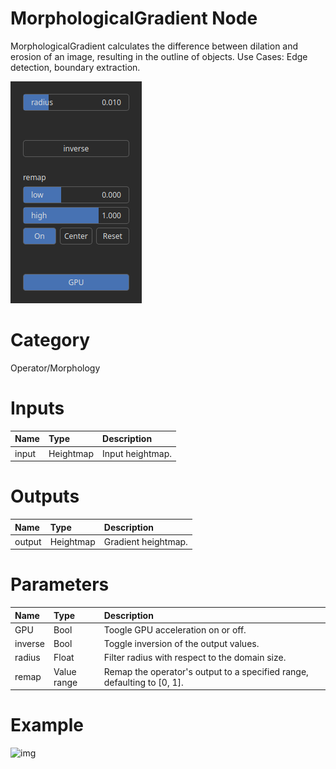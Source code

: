 
MorphologicalGradient Node
==========================


MorphologicalGradient calculates the difference between dilation and erosion of an image, resulting in the outline of objects. Use Cases: Edge detection, boundary extraction.



![img](../../images/nodes/MorphologicalGradient_settings.png)


# Category


Operator/Morphology
# Inputs

|Name|Type|Description|
| :--- | :--- | :--- |
|input|Heightmap|Input heightmap.|

# Outputs

|Name|Type|Description|
| :--- | :--- | :--- |
|output|Heightmap|Gradient heightmap.|

# Parameters

|Name|Type|Description|
| :--- | :--- | :--- |
|GPU|Bool|Toogle GPU acceleration on or off.|
|inverse|Bool|Toggle inversion of the output values.|
|radius|Float|Filter radius with respect to the domain size.|
|remap|Value range|Remap the operator's output to a specified range, defaulting to [0, 1].|

# Example


![img](../../images/nodes/MorphologicalGradient.png)

